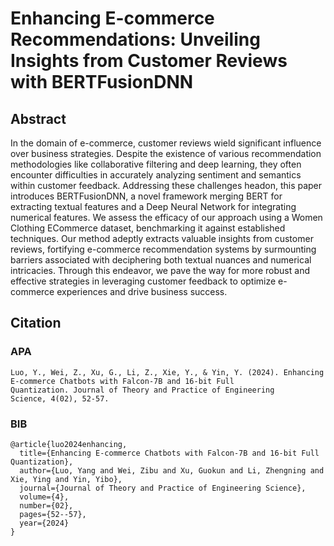 # Enhancing E-commerce Recommendations: Unveiling Insights from Customer Reviews with BERTFusionDNN

## Abstract
In the domain of e-commerce, customer reviews wield significant influence over business strategies. Despite the existence of various recommendation methodologies like collaborative filtering and deep learning, they often encounter difficulties in accurately analyzing sentiment and semantics within customer feedback. Addressing these challenges headon, this paper introduces BERTFusionDNN, a novel framework merging BERT for extracting textual features and a Deep Neural Network for integrating numerical features. We assess the efficacy of our approach using a Women Clothing ECommerce dataset, benchmarking it against established techniques. Our method adeptly extracts valuable insights from customer reviews, fortifying e-commerce recommendation systems by surmounting barriers associated with deciphering both textual nuances and numerical intricacies. Through this endeavor, we pave the way for more robust and effective strategies in leveraging customer feedback to optimize e-commerce experiences and drive business success.

## Citation
### APA
```
Luo, Y., Wei, Z., Xu, G., Li, Z., Xie, Y., & Yin, Y. (2024). Enhancing E-commerce Chatbots with Falcon-7B and 16-bit Full Quantization. Journal of Theory and Practice of Engineering Science, 4(02), 52-57.
```
### BIB

```
@article{luo2024enhancing,
  title={Enhancing E-commerce Chatbots with Falcon-7B and 16-bit Full Quantization},
  author={Luo, Yang and Wei, Zibu and Xu, Guokun and Li, Zhengning and Xie, Ying and Yin, Yibo},
  journal={Journal of Theory and Practice of Engineering Science},
  volume={4},
  number={02},
  pages={52--57},
  year={2024}
}
```
